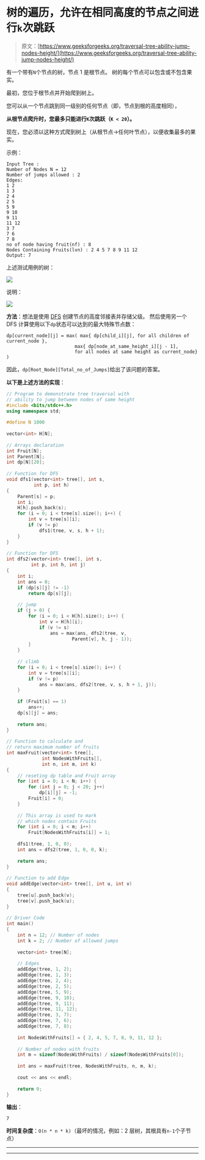 # 树的遍历，允许在相同高度的节点之间进行`k`次跳跃

> 原文：[https://www.geeksforgeeks.org/traversal-tree-ability-jump-nodes-height/](https://www.geeksforgeeks.org/traversal-tree-ability-jump-nodes-height/)

有一个带有`N`个节点的树，节点 1 是根节点。 树的每个节点可以包含或不包含果实。

最初，您位于根节点并开始爬到树上。

您可以从一个节点跳到同一级别的任何节点（即，节点到根的高度相同），

**从根节点爬升时，您最多只能进行`K`次跳跃（`K < 20`）。**

现在，您必须以这种方式爬到树上（从根节点->任何叶节点），以便收集最多的果实。

示例：

```
Input Tree : 
Number of Nodes N = 12
Number of jumps allowed : 2
Edges:
1 2
1 3
2 4
2 5
5 9
9 10
9 11
11 12
3 7
7 6
7 8
no of node having fruit(nf) : 8
Nodes Containing Fruits(lvn) : 2 4 5 7 8 9 11 12
Output: 7

```

上述测试用例的树：

![](img/3d3e361d6e9851789bccf37bc4ef8051.png)

说明：

![](img/3feb5b22775e6b7b7f5c6b3c0cd8db78.png)

**方法**：想法是使用 [DFS](https://www.geeksforgeeks.org/tree-traversals-inorder-preorder-and-postorder/) 创建节点的高度邻接表并存储父级。 然后使用另一个 DFS 计算使用以下`dp`状态可以达到的最大特殊节点数：

```
dp[current_node][j] = max( max{ dp[child_i][j], for all children of current_node },
                         max{ dp[node_at_same_height_i][j - 1],
                         for all nodes at same height as current_node} )

```

因此，`dp[Root_Node][Total_no_of_Jumps]`给出了该问题的答案。

**以下是上述方法的实现**：

```cpp
// Program to demonstrate tree traversal with  
// ability to jump between nodes of same height  
#include <bits/stdc++.h>  
using namespace std;  
    
#define N 1000  
    
vector<int> H[N];  
    
// Arrays declaration  
int Fruit[N];  
int Parent[N];  
int dp[N][20];  
    
// Function for DFS  
void dfs1(vector<int> tree[], int s,  
          int p, int h)  
{  
    Parent[s] = p;  
    int i;  
    H[h].push_back(s);  
    for (i = 0; i < tree[s].size(); i++) {  
        int v = tree[s][i];  
        if (v != p)  
            dfs1(tree, v, s, h + 1);  
    }  
}  
    
// Function for DFS  
int dfs2(vector<int> tree[], int s,  
         int p, int h, int j)  
{  
    int i;  
    int ans = 0;  
    if (dp[s][j] != -1)  
        return dp[s][j];  
    
    // jump  
    if (j > 0) {  
        for (i = 0; i < H[h].size(); i++) {  
            int v = H[h][i];  
            if (v != s)  
                ans = max(ans, dfs2(tree, v,  
                        Parent[v], h, j - 1));  
        }  
    }  
    
    // climb  
    for (i = 0; i < tree[s].size(); i++) {  
        int v = tree[s][i];  
        if (v != p)  
            ans = max(ans, dfs2(tree, v, s, h + 1, j));  
    }  
    
    if (Fruit[s] == 1)  
        ans++;  
    dp[s][j] = ans;  
    
    return ans;  
}  
    
// Function to calculate and  
// return maximum number of fruits  
int maxFruit(vector<int> tree[],  
             int NodesWithFruits[],  
             int n, int m, int k)  
{  
    // reseting dp table and Fruit array  
    for (int i = 0; i < N; i++) {  
        for (int j = 0; j < 20; j++)  
            dp[i][j] = -1;  
        Fruit[i] = 0;  
    }  
    
    // This array is used to mark  
    // which nodes contain Fruits  
    for (int i = 0; i < m; i++)  
        Fruit[NodesWithFruits[i]] = 1;  
    
    dfs1(tree, 1, 0, 0);  
    int ans = dfs2(tree, 1, 0, 0, k);  
    
    return ans;  
}  
    
// Function to add Edge  
void addEdge(vector<int> tree[], int u, int v)  
{  
    tree[u].push_back(v);  
    tree[v].push_back(u);  
}  
    
// Driver Code  
int main()  
{  
    int n = 12; // Number of nodes  
    int k = 2; // Number of allowed jumps  
    
    vector<int> tree[N];  
    
    // Edges  
    addEdge(tree, 1, 2);  
    addEdge(tree, 1, 3);  
    addEdge(tree, 2, 4);  
    addEdge(tree, 2, 5);  
    addEdge(tree, 5, 9);  
    addEdge(tree, 9, 10);  
    addEdge(tree, 9, 11);  
    addEdge(tree, 11, 12);  
    addEdge(tree, 3, 7);  
    addEdge(tree, 7, 6);  
    addEdge(tree, 7, 8);  
    
    int NodesWithFruits[] = { 2, 4, 5, 7, 8, 9, 11, 12 };  
    
    // Number of nodes with fruits  
    int m = sizeof(NodesWithFruits) / sizeof(NodesWithFruits[0]);  
    
    int ans = maxFruit(tree, NodesWithFruits, n, m, k);  
    
    cout << ans << endl;  
    
    return 0;  
}  
```

**输出**：

```
7

```

**时间复杂度**：`O(n * n * k)`（最坏的情况，例如：2 层树，其根具有`n-1`个子节点）



* * *

* * *



